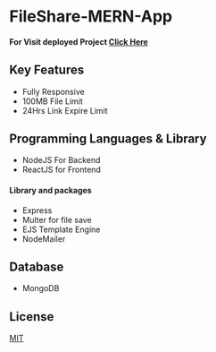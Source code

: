 # FileShare-MERN-App

#### For Visit deployed Project [Click Here ](https://myfileshareapp.netlify.app)
## Key Features
* Fully Responsive
* 100MB File Limit
* 24Hrs Link Expire Limit

## Programming Languages & Library
* NodeJS For Backend
* ReactJS for Frontend
#### Library and packages
* Express
* Multer for file save
* EJS Template Engine
* NodeMailer
## Database
* MongoDB


## License
[MIT](https://choosealicense.com/licenses/mit/)
